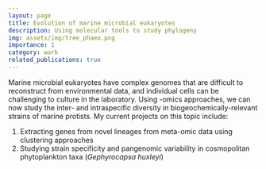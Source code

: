 ```yaml
---
layout: page
title: Evolution of marine microbial eukaryotes
description: Using molecular tools to study phylogeny
img: assets/img/tree_phaeo.png
importance: 1
category: work
related_publications: true
---
```


Marine microbial eukaryotes have complex genomes that are difficult to reconstruct from environmental data, and individual cells can be challenging to culture in the laboratory. Using -omics approaches, we can now study the inter- and intraspecific diversity in biogeochemically-relevant strains of marine protists. My current projects on this topic include:

1. Extracting genes from novel lineages from meta-omic data using clustering approaches
2. Studying strain specificity and pangenomic variability in cosmopolitan phytoplankton taxa (_Gephyrocapsa huxleyi_)